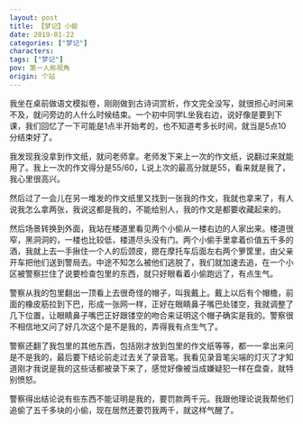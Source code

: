 ```yaml
---
layout: post
title: 【梦记】小偷
date: 2019-01-22
categories: ["梦记"]
characters: 
tags: ["梦记"]
pov: 第一人称视角
origin: 个站
---
```


我坐在桌前做语文模拟卷，刚刚做到古诗词赏析，作文完全没写，就很担心时间来不及，就问旁边的人什么时候结束。一个初中同学L坐我右边，说好像是要到下课，我们回忆了一下可能是1点半开始考的，也不知道考多长时间，就当是5点10分结束好了。

我发现我没拿到作文纸，就问老师拿。老师发下来上一次的作文纸，说翻过来就能用了。我上一次的作文得分是55/60，L说上次的最高分就是55，看来就是我了，我心里很高兴。

然后过了一会儿在另一堆发的作文纸里又找到一张我的作文，我就也拿来了，有人说我怎么拿两张，我说这都是我的，不能给别人，我的作文是都要收藏起来的。

然后场景转换到外面，我站在楼道里看见两个小偷从一楼右边的人家出来。楼道很窄，黑洞洞的，一楼也比较低，楼道尽头没有门。两个小偷手里拿着价值五千多的酒，我就上去一手揪住一个人的后颈皮，摁在摩托车后面左右两个箩筐里，由父亲开车把他们送到警局去。中途不知怎么被他们逃脱了，我们就加速去追，在一个小区被警察拦住了说要检查包里的东西，就只好眼看着小偷跑远了，有点生气。

警察从我的包里翻出一顶看上去很奇怪的帽子，叫我戴上。戴上以后有个帽檐，前面的橡皮筋拉到下巴，形成一张网一样，正好在眼睛鼻子嘴巴处镂空，我就调整了几下位置，让眼睛鼻子嘴巴正好跟镂空的吻合来证明这个帽子确实是我的。警察很不相信地又问了好几次这个是不是我的，弄得我有点生气了。

警察还翻了我包里的其他东西，包括刚才放到包里的作文纸等等，都一一拿出来问是不是我的，最后要下结论前走过去关了录音笔。我看见录音笔尖端的灯灭了才知道刚才我说是我的这些话都被录下来了，感觉好像被当成嫌疑犯一样在盘查，就特别愤怒。

警察得出结论说有些东西不能证明是我的，要罚款两千元。我跟他理论说我帮他们追偷了五千多块的小偷，现在居然还要罚我两千，就这样气醒了。
